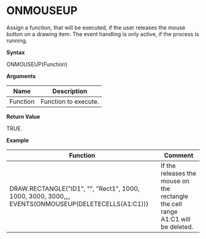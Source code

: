 # ONMOUSEUP

Assign a function, that will be executed, if the user releases the mouse
button on a drawing item. The event handling is only active, if the
process is running.

**Syntax**

ONMOUSEUP(Function)

**Arguments**

| Name     | Description          |
|----------|----------------------|
| Function | Function to execute. |

**Return Value**

TRUE.

**Example**

| Function                                                                                            | Comment                                                                          |
|-----------------------------------------------------------------------------------------------------|----------------------------------------------------------------------------------|
| DRAW.RECTANGLE("ID1", "", "Rect1", 1000, 1000, 3000, 3000,,,, EVENTS(ONMOUSEUP(DELETECELLS(A1:C1))) | If the releases the mouse on the rectangle the cell range A1:C1 will be deleted. |
